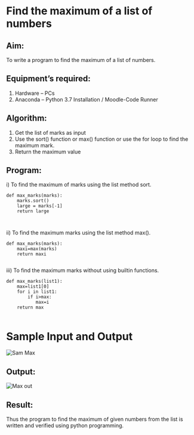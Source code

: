 # Find the maximum of a list of numbers
## Aim:
To write a program to find the maximum of a list of numbers.
## Equipment’s required:
1.	Hardware – PCs
2.	Anaconda – Python 3.7 Installation / Moodle-Code Runner
## Algorithm:
1.	Get the list of marks as input
2.	Use the sort() function or max() function or use the for loop to find the maximum mark.
3.	Return the maximum value
## Program:

i)	 To find the maximum of marks using the list method sort.
```
def max_marks(marks):
    marks.sort()
    large = marks[-1]
    return large



```

ii)	 To find the maximum marks using the list method max().
```
def max_marks(marks):
    maxi=max(marks)
    return maxi


```

iii)  To find the maximum marks without using builtin functions.
```
def max_marks(list1):
    max=list1[0]
    for i in list1:
        if i>max:
           max=i
    return max


```
# Sample Input and Output
![Sam Max](https://github.com/abinayasangeetha/FindMaximum/assets/119393675/d45409be-ca0d-4a7c-8fc2-6cd0e43b8cdf)



## Output:
![Max out](https://github.com/abinayasangeetha/FindMaximum/assets/119393675/633ef094-6a07-4993-b55b-3a34a54ce28e)

## Result:
Thus the program to find the maximum of given numbers from the list is written and verified using python programming.
